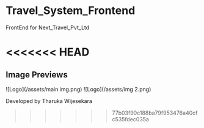 # Travel_System_Frontend
FrontEnd for Next_Travel_Pvt_Ltd

<<<<<<< HEAD
=======
## Image Previews

![Logo](/assets/main img.png)
![Logo](/assets/img 2.png)


Developed by Tharuka Wijesekara
>>>>>>> 77b03f90c188ba79f953476a40cfc535fdec035a
